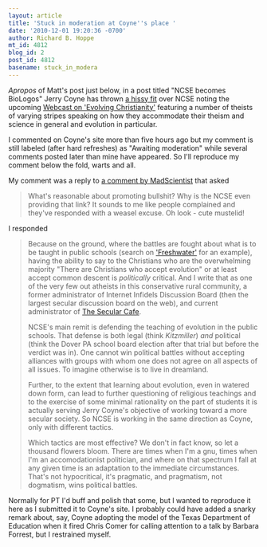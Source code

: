 ```yaml
---
layout: article
title: 'Stuck in moderation at Coyne''s place '
date: '2010-12-01 19:20:36 -0700'
author: Richard B. Hoppe
mt_id: 4812
blog_id: 2
post_id: 4812
basename: stuck_in_modera
---
```

_Apropos_ of Matt's post just below, in a post titled "NCSE becomes BioLogos" Jerry Coyne has thrown [a hissy fit](http://whyevolutionistrue.wordpress.com/2010/11/29/ncse-becomes-biologos/#comment-62316) over NCSE noting the upcoming [Webcast on 'Evolving Christianity'](http://evolutionarychristianity.com/) featuring a number of theists of varying stripes speaking on how they accommodate their theism and science in general and evolution in particular.  

I commented on Coyne's site more than five hours ago but my comment is still labeled (after hard refreshes) as "Awaiting moderation" while several comments posted later than mine have appeared.  So I'll reproduce my comment below the fold, warts and all.  

My comment was a reply to [a comment by MadScientist](http://whyevolutionistrue.wordpress.com/2010/11/29/ncse-becomes-biologos/#comment-62236) that asked

> What's reasonable about promoting bullshit? Why is the NCSE even providing that link? It sounds to me like people complained and they've responded with a weasel excuse. Oh look - cute mustelid!

I responded

> Because on the ground, where the battles are fought about what is to be taught in public schools (search on ['Freshwater'](http://pandasthumb.org/) for an example), having the ability to say to the Christians who are the overwhelming majority "There are Christians who accept evolution" or at least accept common descent is _politically_ critical. And I write that as one of the very few out atheists in this conservative rural community, a former administrator of Internet Infidels Discussion Board (then the largest secular discussion board on the web), and current administrator of [The Secular Cafe](http://www.secularcafe.org/).
> 
> NCSE's main remit is defending the teaching of evolution in the public schools. That defense is both legal (think _Kitzmiller_) _and_ political (think the Dover PA school board election after that trial but before the verdict was in). One cannot win political battles without accepting alliances with groups with whom one does not agree on all aspects of all issues. To imagine otherwise is to live in dreamland.
> 
> Further, to the extent that learning about evolution, even in watered down form, can lead to further questioning of religious teachings and to the exercise of some minimal rationality on the part of students it is actually serving Jerry Coyne's objective of working toward a more secular society. So NCSE is working in the same direction as Coyne, only with different tactics.
> 
> Which tactics are most effective? We don't in fact know, so let a thousand flowers bloom. There are times when I'm a gnu, times when I'm an accomodationist politician, and where on that spectrum I fall at any given time is an adaptation to the immediate circumstances. That's not hypocritical, it's pragmatic, and pragmatism, not dogmatism, wins political battles.

Normally for PT I'd buff and polish that some, but I wanted to reproduce it here as I submitted it to Coyne's site.  I probably could have added a snarky remark about, say, Coyne adopting the model of the Texas Department of Education when it fired Chris Comer for calling attention to a talk by Barbara Forrest, but I restrained myself.
